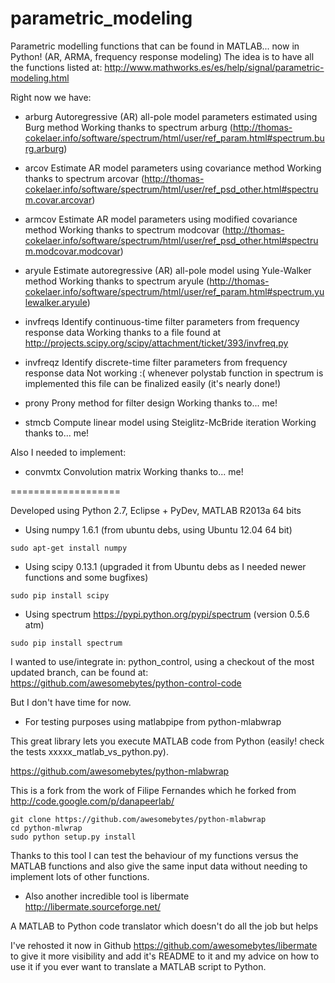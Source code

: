 parametric_modeling
===================

Parametric modelling functions that can be found in MATLAB... now in Python!
(AR, ARMA, frequency response modeling)
The idea is to have all the functions listed at: http://www.mathworks.es/es/help/signal/parametric-modeling.html

Right now we have:

* arburg	Autoregressive (AR) all-pole model parameters estimated using Burg method
Working thanks to spectrum arburg (http://thomas-cokelaer.info/software/spectrum/html/user/ref_param.html#spectrum.burg.arburg)

* arcov	Estimate AR model parameters using covariance method
Working thanks to spectrum arcovar (http://thomas-cokelaer.info/software/spectrum/html/user/ref_psd_other.html#spectrum.covar.arcovar)

* armcov	Estimate AR model parameters using modified covariance method
Working thanks to spectrum modcovar (http://thomas-cokelaer.info/software/spectrum/html/user/ref_psd_other.html#spectrum.modcovar.modcovar)

* aryule	Estimate autoregressive (AR) all-pole model using Yule-Walker method
Working thanks to spectrum aryule (http://thomas-cokelaer.info/software/spectrum/html/user/ref_param.html#spectrum.yulewalker.aryule)

* invfreqs	Identify continuous-time filter parameters from frequency response data
Working thanks to a file found at http://projects.scipy.org/scipy/attachment/ticket/393/invfreq.py

* invfreqz	Identify discrete-time filter parameters from frequency response data
Not working :( whenever polystab function in spectrum is implemented this file can be finalized easily (it's nearly done!)

* prony	 Prony method for filter design
Working thanks to... me!

* stmcb	Compute linear model using Steiglitz-McBride iteration
Working thanks to... me!

Also I needed to implement:

* convmtx    Convolution matrix
Working thanks to... me!


===================

Developed using Python 2.7, Eclipse + PyDev, MATLAB R2013a 64 bits

* Using numpy 1.6.1 (from ubuntu debs, using Ubuntu 12.04 64 bit)
```
sudo apt-get install numpy
```

* Using scipy 0.13.1 (upgraded it from Ubuntu debs as I needed newer functions and some bugfixes)
```
sudo pip install scipy
```

* Using spectrum https://pypi.python.org/pypi/spectrum (version 0.5.6 atm)
```
sudo pip install spectrum 
```


I wanted to use/integrate in: python_control, using a checkout of the most updated branch, can be found at:
https://github.com/awesomebytes/python-control-code

But I don't have time for now.


* For testing purposes using matlabpipe from python-mlabwrap

This great library lets you execute MATLAB code from Python (easily! check the tests xxxxx_matlab_vs_python.py).

https://github.com/awesomebytes/python-mlabwrap

This is a fork from the work of Filipe Fernandes which he forked from http://code.google.com/p/danapeerlab/
```
git clone https://github.com/awesomebytes/python-mlabwrap
cd python-mlwrap
sudo python setup.py install
```

Thanks to this tool I can test the behaviour of my functions versus the MATLAB functions
and also give the same input data without needing to implement lots of other functions.

* Also another incredible tool is libermate http://libermate.sourceforge.net/

A MATLAB to Python code translator which doesn't do all the job but helps

I've rehosted it now in Github https://github.com/awesomebytes/libermate to give it more visibility and 
add it's README to it and my advice on how to use it if you ever want to translate a MATLAB script to Python.


